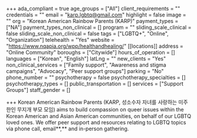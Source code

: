 +++
ada_compliant = true
age_groups = ["All"]
client_requirements = ""
credentials = ""
email = "karp.lgbtq@gmail.com"
highlight = false
image = ""
org = "Korean American Rainbow Parents (KARP)"
payment_types = ["NA"]
payment_types_non_clinical = []
program = ""
sliding_scale_clinical = false
sliding_scale_non_clinical = false
tags = ["LGBTQ+", "Online", "Organization"]
telehealth = "Yes"
website = "https://www.nqapia.org/wpp/healthandhealing/"
[[locations]]
address = "Online Community"
boroughs = ["Citywide"]
hours_of_operation = []
languages = ["Korean", "English"]
latLng = ""
new_clients = "Yes"
non_clinical_services = ["Family support", "Awareness and stigma campaigns", "Advocacy", "Peer support groups"]
parking = "No"
phone_number = ""
psychotherapy = false
psychotherapy_specialties = []
psychotherapy_types = []
public_transportation = []
services = ["Support Groups"]
staff_gender = []

+++
Korean American Rainbow Parents (KARP, 성소수자 자녀를 사랑하는 미주 한인 무지개 부모 모임) aims to build compassion on queer issues within the Korean American and Asian American communities, on behalf of our LGBTQ loved ones. We offer peer support and resources relating to LGBTQ topics via phone call, email**,** and in-person gathering.